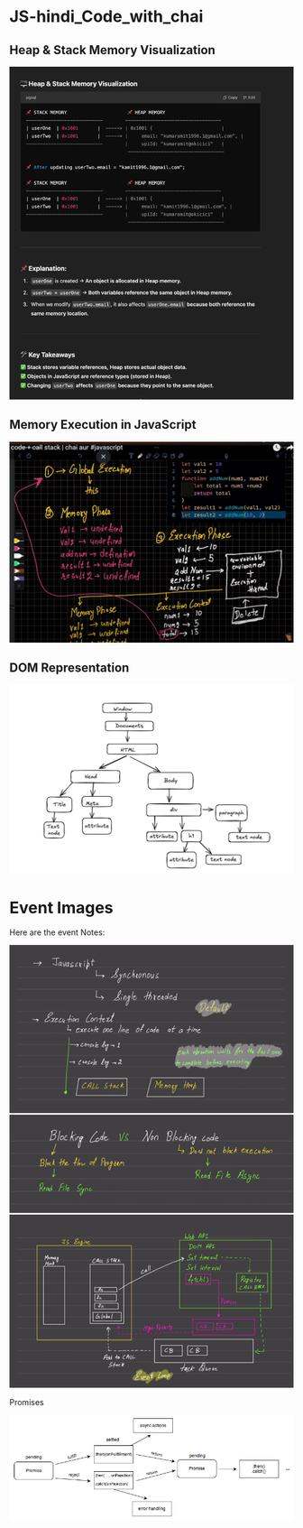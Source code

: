 # JS-hindi_Code_with_chai

## Heap & Stack Memory Visualization

![Memory Diagram](01_basic/Stack-Heap-js.png)

## Memory Execution in JavaScript

![Memory Execution](05_control_flow/memory_execution.jpg)

## DOM Representation

![DOM](/06_dom/Dom.jpg)

# Event Images

Here are the event Notes:

![Image 1](08_events/img_1.png)
![Image 2](08_events/img_2.png)
![Image 3](08_events/img_3.png)


Promises

![Image 1](09_advanced_one/promises.png)